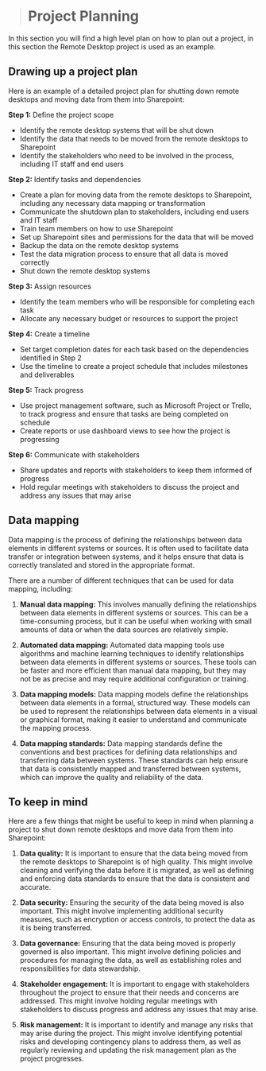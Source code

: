 > # Project Planning

In this section you will find a high level plan on how to plan out a project, in this section the Remote Desktop project is used as an example.

## Drawing up a project plan
Here is an example of a detailed project plan for shutting down remote desktops and moving data from them into Sharepoint:

**Step 1:** Define the project scope
- Identify the remote desktop systems that will be shut down
- Identify the data that needs to be moved from the remote desktops to Sharepoint
- Identify the stakeholders who need to be involved in the process, including IT staff and end users

**Step 2:** Identify tasks and dependencies
- Create a plan for moving data from the remote desktops to Sharepoint, including any necessary data mapping or transformation
- Communicate the shutdown plan to stakeholders, including end users and IT staff
- Train team members on how to use Sharepoint
- Set up Sharepoint sites and permissions for the data that will be moved
- Backup the data on the remote desktop systems
- Test the data migration process to ensure that all data is moved correctly
- Shut down the remote desktop systems

**Step 3:** Assign resources
- Identify the team members who will be responsible for completing each task
- Allocate any necessary budget or resources to support the project

**Step 4:** Create a timeline
- Set target completion dates for each task based on the dependencies identified in Step 2
- Use the timeline to create a project schedule that includes milestones and deliverables

**Step 5:** Track progress
- Use project management software, such as Microsoft Project or Trello, to track progress and ensure that tasks are being completed on schedule
- Create reports or use dashboard views to see how the project is progressing

**Step 6:** Communicate with stakeholders
- Share updates and reports with stakeholders to keep them informed of progress
- Hold regular meetings with stakeholders to discuss the project and address any issues that may arise

## Data mapping
Data mapping is the process of defining the relationships between data elements in different systems or sources. It is often used to facilitate data transfer or integration between systems, and it helps ensure that data is correctly translated and stored in the appropriate format.

There are a number of different techniques that can be used for data mapping, including:

1. **Manual data mapping:** This involves manually defining the relationships between data elements in different systems or sources. This can be a time-consuming process, but it can be useful when working with small amounts of data or when the data sources are relatively simple.

2. **Automated data mapping:** Automated data mapping tools use algorithms and machine learning techniques to identify relationships between data elements in different systems or sources. These tools can be faster and more efficient than manual data mapping, but they may not be as precise and may require additional configuration or training.

3. **Data mapping models:** Data mapping models define the relationships between data elements in a formal, structured way. These models can be used to represent the relationships between data elements in a visual or graphical format, making it easier to understand and communicate the mapping process.

4. **Data mapping standards:** Data mapping standards define the conventions and best practices for defining data relationships and transferring data between systems. These standards can help ensure that data is consistently mapped and transferred between systems, which can improve the quality and reliability of the data.

## To keep in mind

Here are a few things that might be useful to keep in mind when planning a project to shut down remote desktops and move data from them into Sharepoint:

1. **Data quality:** It is important to ensure that the data being moved from the remote desktops to Sharepoint is of high quality. This might involve cleaning and verifying the data before it is migrated, as well as defining and enforcing data standards to ensure that the data is consistent and accurate.

2. **Data security:** Ensuring the security of the data being moved is also important. This might involve implementing additional security measures, such as encryption or access controls, to protect the data as it is being transferred.

3. **Data governance:** Ensuring that the data being moved is properly governed is also important. This might involve defining policies and procedures for managing the data, as well as establishing roles and responsibilities for data stewardship.

4. **Stakeholder engagement:** It is important to engage with stakeholders throughout the project to ensure that their needs and concerns are addressed. This might involve holding regular meetings with stakeholders to discuss progress and address any issues that may arise.

5. **Risk management:** It is important to identify and manage any risks that may arise during the project. This might involve identifying potential risks and developing contingency plans to address them, as well as regularly reviewing and updating the risk management plan as the project progresses.

